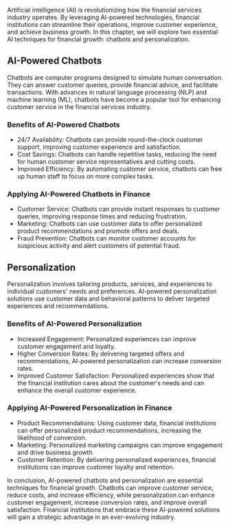 
Artificial intelligence (AI) is revolutionizing how the financial services industry operates. By leveraging AI-powered technologies, financial institutions can streamline their operations, improve customer experience, and achieve business growth. In this chapter, we will explore two essential AI techniques for financial growth: chatbots and personalization.

AI-Powered Chatbots
-------------------

Chatbots are computer programs designed to simulate human conversation. They can answer customer queries, provide financial advice, and facilitate transactions. With advances in natural language processing (NLP) and machine learning (ML), chatbots have become a popular tool for enhancing customer service in the financial services industry.

### Benefits of AI-Powered Chatbots

* 24/7 Availability: Chatbots can provide round-the-clock customer support, improving customer experience and satisfaction.
* Cost Savings: Chatbots can handle repetitive tasks, reducing the need for human customer service representatives and cutting costs.
* Improved Efficiency: By automating customer service, chatbots can free up human staff to focus on more complex tasks.

### Applying AI-Powered Chatbots in Finance

* Customer Service: Chatbots can provide instant responses to customer queries, improving response times and reducing frustration.
* Marketing: Chatbots can use customer data to offer personalized product recommendations and promote offers and deals.
* Fraud Prevention: Chatbots can monitor customer accounts for suspicious activity and alert customers of potential fraud.

Personalization
---------------

Personalization involves tailoring products, services, and experiences to individual customers' needs and preferences. AI-powered personalization solutions use customer data and behavioral patterns to deliver targeted experiences and recommendations.

### Benefits of AI-Powered Personalization

* Increased Engagement: Personalized experiences can improve customer engagement and loyalty.
* Higher Conversion Rates: By delivering targeted offers and recommendations, AI-powered personalization can increase conversion rates.
* Improved Customer Satisfaction: Personalized experiences show that the financial institution cares about the customer's needs and can enhance the overall customer experience.

### Applying AI-Powered Personalization in Finance

* Product Recommendations: Using customer data, financial institutions can offer personalized product recommendations, increasing the likelihood of conversion.
* Marketing: Personalized marketing campaigns can improve engagement and drive business growth.
* Customer Retention: By delivering personalized experiences, financial institutions can improve customer loyalty and retention.

In conclusion, AI-powered chatbots and personalization are essential techniques for financial growth. Chatbots can improve customer service, reduce costs, and increase efficiency, while personalization can enhance customer engagement, increase conversion rates, and improve overall satisfaction. Financial institutions that embrace these AI-powered solutions will gain a strategic advantage in an ever-evolving industry.
